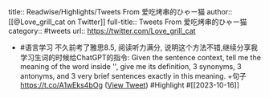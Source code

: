 title:: Readwise/Highlights/Tweets From 爱吃烤串的ひゃー猫
author:: [[@Love_grill_cat on Twitter]]
full-title:: Tweets From 爱吃烤串的ひゃー猫
category:: #tweets
url:: https://twitter.com/Love_grill_cat
- #语言学习
  不久前考了雅思8.5, 阅读听力满分, 说明这个方法不错,继续分享我学习生词的时候给ChatGPT的指令:
  Given the sentence context, tell me the meaning of the word inside '', give me its definition, 3 synonyms, 3 antonyms, and 3 very brief sentences exactly in this meaning.
  +句子 https://t.co/A1wEks4bOg ([View Tweet](https://twitter.com/Love_grill_cat/status/1713652746857877705)) #Highlight #[[2023-10-16]]
